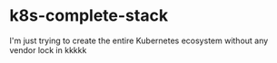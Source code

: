 # k8s-complete-stack
 I'm just trying to create the entire Kubernetes ecosystem without any vendor lock in kkkkk

